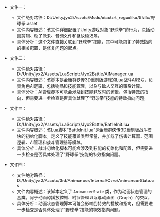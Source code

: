 * 文件一：
    * 文件绝对路径：D:/Unity/jyx2/Assets/Mods/xiastart_roguelike/Skills/野球拳.asset
    * 文件内容概述：该文件详细配置了Unity游戏对象“野球拳”的行为，包括动画剪辑、粒子效果、音频文件和播放延迟等。
    * 具体分析：这个文件直接关联到“野球拳”技能，其中可能包含了特效指向的相关配置，是修复问题的起点。

* 文件二：
    * 文件绝对路径：D:/Unity/jyx2/Assets/LuaScripts/Jyx2Battle/AIManager.lua
    * 文件内容概述：该脚本是金庸群侠传3D重制版游戏的Lua战斗AI模块，负责角色AI逻辑，包括物品和技能管理，以及与敌人交互的策略计算。
    * 具体分析：AI管理脚本可能会涉及到技能释放时的逻辑，包括特效的指向，但需要进一步检查是否具体处理了“野球拳”技能的特效指向问题。

* 文件三：
    * 文件绝对路径：D:/Unity/jyx2/Assets/LuaScripts/Jyx2Battle/BattleInit.lua
    * 文件内容概述：该Lua脚本“BattleInit.lua”是金庸群侠传3D重制版战斗模块的初始化脚本，定义了技能覆盖类型常量，并加载了伤害计算器、范围逻辑、AI管理和战斗管理器等模块。
    * 具体分析：战斗初始化脚本可能会涉及到技能的初始化和配置，但需要进一步检查是否具体处理了“野球拳”技能的特效指向问题。

* 文件四：
    * 文件绝对路径：D:/Unity/jyx2/Assets/3rd/Animancer/Internal/Core/AnimancerState.cs
    * 文件内容概述：该脚本定义了 `AnimancerState` 类，作为动画状态管理的基类，用于动画的播放控制、时间管理以及与动画图（Graph）的交互。
    * 具体分析：动画状态管理脚本可能会影响到特效的播放和指向，但需要进一步检查是否具体处理了“野球拳”技能的特效指向问题。